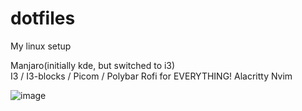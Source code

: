 # dotfiles
My linux setup

Manjaro(initially kde, but switched to i3) \
I3 /
I3-blocks /
Picom /
Polybar
Rofi for EVERYTHING!
Alacritty
Nvim

![image](https://github.com/mtlmacedo/dotfiles/assets/42045383/483dc174-200e-496d-8833-ef3183761aeb)

